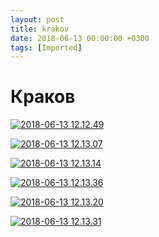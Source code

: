 ```yaml
---
layout: post
title: krakov
date: 2018-06-13 00:00:00 +0300
tags: [Imported]
---
```

# Краков

[![2018-06-13 12.12.49](https://vlaim.s3.amazonaws.com/uploads/2018/06/2018-06-13-12.12.49.jpg)](https://vlaim.s3.amazonaws.com/uploads/2018/06/2018-06-13-12.12.49.jpg)

[![2018-06-13 12.13.07](https://vlaim.s3.amazonaws.com/uploads/2018/06/2018-06-13-12.13.07.jpg)](https://vlaim.s3.amazonaws.com/uploads/2018/06/2018-06-13-12.13.07.jpg)

[![2018-06-13 12.13.14](https://vlaim.s3.amazonaws.com/uploads/2018/06/2018-06-13-12.13.14.jpg)](https://vlaim.s3.amazonaws.com/uploads/2018/06/2018-06-13-12.13.14.jpg)

[![2018-06-13 12.13.36](https://vlaim.s3.amazonaws.com/uploads/2018/06/2018-06-13-12.13.36.jpg)](https://vlaim.s3.amazonaws.com/uploads/2018/06/2018-06-13-12.13.36.jpg)

[![2018-06-13 12.13.20](https://vlaim.s3.amazonaws.com/uploads/2018/06/2018-06-13-12.13.20.jpg)](https://vlaim.s3.amazonaws.com/uploads/2018/06/2018-06-13-12.13.20.jpg)

[![2018-06-13 12.13.31](https://vlaim.s3.amazonaws.com/uploads/2018/06/2018-06-13-12.13.31.jpg)](https://vlaim.s3.amazonaws.com/uploads/2018/06/2018-06-13-12.13.31.jpg)